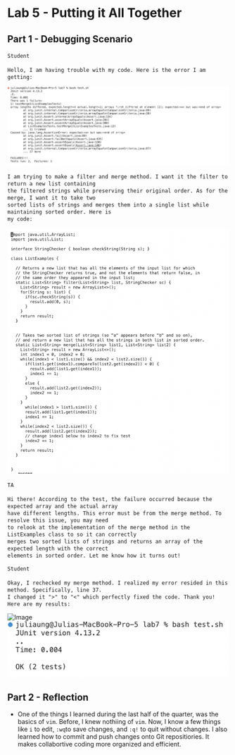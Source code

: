 # Lab 5 - Putting it All Together

## Part 1 - Debugging Scenario
```
Student

Hello, I am having trouble with my code. Here is the error I am getting:
```
![Image](lab5-ss1.png)
```
I am trying to make a filter and merge method. I want it the filter to return a new list containing
the filtered strings while preserving their original order. As for the merge, I want it to take two
sorted lists of strings and merges them into a single list while maintaining sorted order. Here is
my code:
```
![Image](lab5-ss2.png)

```
TA

Hi there! According to the test, the failure occurred because the expected array and the actual array
have different lengths. This error must be from the merge method. To resolve this issue, you may need
to relook at the implementation of the merge method in the ListExamples class to so it can correctly
merges two sorted lists of strings and returns an array of the expected length with the correct
elements in sorted order. Let me know how it turns out!
```
```
Student

Okay, I rechecked my merge method. I realized my error resided in this method. Specifically, line 37.
I changed it ">" to "<" which perfectly fixed the code. Thank you! Here are my results:
```
![Image](lab5-ss.png)
![Image](lab5-ss4.png)


## Part 2 - Reflection  
  * One of the things I learned during the last half of the quarter, was the basics of `vim`. Before, I knew nothiing of `vim`. Now, I know a few things like `i` to edit, `:wq`to save changes, and `:q!` to quit without changes. I also learned how to commit and push changes onto Git repositiories. It makes collabortive coding more organized and efficient.
